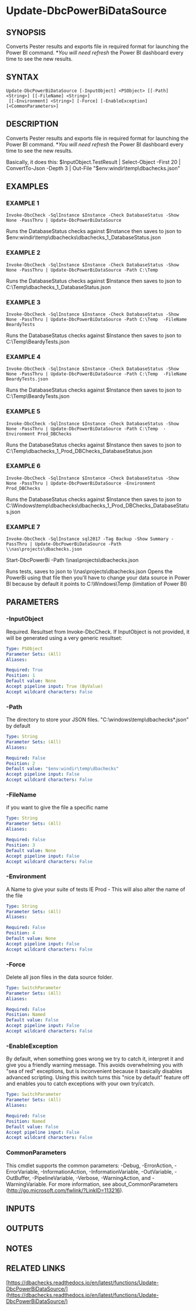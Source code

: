 # Update-DbcPowerBiDataSource

## SYNOPSIS
Converts Pester results and exports file in required format for launching the 
Power BI command.
**You will need refresh* the Power BI dashboard every time to 
see the new results.

## SYNTAX

```
Update-DbcPowerBiDataSource [-InputObject] <PSObject> [[-Path] <String>] [[-FileName] <String>]
 [[-Environment] <String>] [-Force] [-EnableException] [<CommonParameters>]
```

## DESCRIPTION
Converts Pester results and exports file in required format for launching the 
Power BI command.
**You will need refresh* the Power BI dashboard every time to 
see the new results.

Basically, it does this:
$InputObject.TestResult | Select-Object -First 20 | ConvertTo-Json -Depth 3 | Out-File "$env:windir\temp\dbachecks.json"

## EXAMPLES

### EXAMPLE 1
```
Invoke-DbcCheck -SqlInstance $Instance -Check DatabaseStatus -Show None -PassThru | Update-DbcPowerBiDataSource
```

Runs the DatabaseStatus checks against $Instance then saves to json to $env:windir\temp\dbachecks\dbachecks_1_DatabaseStatus.json

### EXAMPLE 2
```
Invoke-DbcCheck -SqlInstance $Instance -Check DatabaseStatus -Show None -PassThru | Update-DbcPowerBiDataSource -Path C:\Temp
```

Runs the DatabaseStatus checks against $Instance then saves to json to C:\Temp\dbachecks_1_DatabaseStatus.json

### EXAMPLE 3
```
Invoke-DbcCheck -SqlInstance $Instance -Check DatabaseStatus -Show None -PassThru | Update-DbcPowerBiDataSource -Path C:\Temp  -FileName BeardyTests
```

Runs the DatabaseStatus checks against $Instance then saves to json to C:\Temp\BeardyTests.json

### EXAMPLE 4
```
Invoke-DbcCheck -SqlInstance $Instance -Check DatabaseStatus -Show None -PassThru | Update-DbcPowerBiDataSource -Path C:\Temp  -FileName BeardyTests.json
```

Runs the DatabaseStatus checks against $Instance then saves to json to C:\Temp\BeardyTests.json

### EXAMPLE 5
```
Invoke-DbcCheck -SqlInstance $Instance -Check DatabaseStatus -Show None -PassThru | Update-DbcPowerBiDataSource -Path C:\Temp  -Environment Prod_DBChecks
```

Runs the DatabaseStatus checks against $Instance then saves to json to  C:\Temp\dbachecks_1_Prod_DBChecks_DatabaseStatus.json

### EXAMPLE 6
```
Invoke-DbcCheck -SqlInstance $Instance -Check DatabaseStatus -Show None -PassThru | Update-DbcPowerBiDataSource -Environment Prod_DBChecks
```

Runs the DatabaseStatus checks against $Instance then saves to json to  C:\Windows\temp\dbachecks\dbachecks_1_Prod_DBChecks_DatabaseStatus.json

### EXAMPLE 7
```
Invoke-DbcCheck -SqlInstance sql2017 -Tag Backup -Show Summary -PassThru | Update-DbcPowerBiDataSource -Path \\nas\projects\dbachecks.json
```

Start-DbcPowerBi -Path \\\\nas\projects\dbachecks.json

Runs tests, saves to json to \\\\nas\projects\dbachecks.json
Opens the PowerBi using that file
then you'll have to change your data source in Power BI because by default it 
points to C:\Windows\Temp (limitation of Power BI)

## PARAMETERS

### -InputObject
Required.
Resultset from Invoke-DbcCheck.
If InputObject is not provided, it will be generated using a very generic resultset:

```yaml
Type: PSObject
Parameter Sets: (All)
Aliases:

Required: True
Position: 1
Default value: None
Accept pipeline input: True (ByValue)
Accept wildcard characters: False
```

### -Path
The directory to store your JSON files.
"C:\windows\temp\dbachecks\*.json" by default

```yaml
Type: String
Parameter Sets: (All)
Aliases:

Required: False
Position: 2
Default value: "$env:windir\temp\dbachecks"
Accept pipeline input: False
Accept wildcard characters: False
```

### -FileName
if you want to give the file a specific name

```yaml
Type: String
Parameter Sets: (All)
Aliases:

Required: False
Position: 3
Default value: None
Accept pipeline input: False
Accept wildcard characters: False
```

### -Environment
A Name to give your suite of tests IE Prod - This will also alter the name of the file

```yaml
Type: String
Parameter Sets: (All)
Aliases:

Required: False
Position: 4
Default value: None
Accept pipeline input: False
Accept wildcard characters: False
```

### -Force
Delete all json files in the data source folder.

```yaml
Type: SwitchParameter
Parameter Sets: (All)
Aliases:

Required: False
Position: Named
Default value: False
Accept pipeline input: False
Accept wildcard characters: False
```

### -EnableException
By default, when something goes wrong we try to catch it, interpret it and give you a friendly warning message.
This avoids overwhelming you with "sea of red" exceptions, but is inconvenient because it basically disables advanced scripting.
Using this switch turns this "nice by default" feature off and enables you to catch exceptions with your own try/catch.

```yaml
Type: SwitchParameter
Parameter Sets: (All)
Aliases:

Required: False
Position: Named
Default value: False
Accept pipeline input: False
Accept wildcard characters: False
```

### CommonParameters
This cmdlet supports the common parameters: -Debug, -ErrorAction, -ErrorVariable, -InformationAction, -InformationVariable, -OutVariable, -OutBuffer, -PipelineVariable, -Verbose, -WarningAction, and -WarningVariable.
For more information, see about_CommonParameters (http://go.microsoft.com/fwlink/?LinkID=113216).

## INPUTS

## OUTPUTS

## NOTES

## RELATED LINKS

[https://dbachecks.readthedocs.io/en/latest/functions/Update-DbcPowerBiDataSource/](https://dbachecks.readthedocs.io/en/latest/functions/Update-DbcPowerBiDataSource/)

